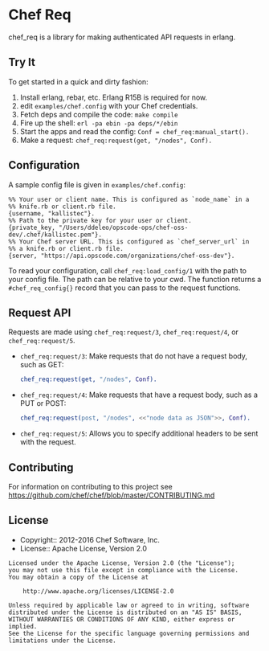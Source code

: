 # Chef Req

chef_req is a library for making authenticated API requests in erlang.

## Try It

To get started in a quick and dirty fashion:

1. Install erlang, rebar, etc. Erlang R15B is required for now.
2. edit `examples/chef.config` with your Chef credentials.
3. Fetch deps and compile the code: `make compile`
4. Fire up the shell: `erl -pa ebin -pa deps/*/ebin`
5. Start the apps and read the config: `Conf = chef_req:manual_start().`
6. Make a request: `chef_req:request(get, "/nodes", Conf).`

## Configuration

A sample config file is given in `examples/chef.config`:

```
%% Your user or client name. This is configured as `node_name` in a
%% knife.rb or client.rb file.
{username, "kallistec"}.
%% Path to the private key for your user or client.
{private_key, "/Users/ddeleo/opscode-ops/chef-oss-dev/.chef/kallistec.pem"}.
%% Your Chef server URL. This is configured as `chef_server_url` in
%% a knife.rb or client.rb file.
{server, "https://api.opscode.com/organizations/chef-oss-dev"}.
```

To read your configuration, call `chef_req:load_config/1` with the path to your config file. The path can be relative to your cwd. The function returns a `#chef_req_config{}` record that you can pass to the request functions.

## Request API

Requests are made using `chef_req:request/3`, `chef_req:request/4`, or `chef_req:request/5`.

- `chef_req:request/3`: Make requests that do not have a request body, such as GET:

  ```erlang
  chef_req:request(get, "/nodes", Conf).
  ```

- `chef_req:request/4`: Make requests that have a request body, such as a PUT or POST:

  ```erlang
  chef_req:request(post, "/nodes", <<"node data as JSON">>, Conf).
  ```

- `chef_req:request/5`: Allows you to specify additional headers to be sent with the request.

## Contributing

For information on contributing to this project see <https://github.com/chef/chef/blob/master/CONTRIBUTING.md>

## License

- Copyright:: 2012-2016 Chef Software, Inc.
- License:: Apache License, Version 2.0

```text
Licensed under the Apache License, Version 2.0 (the "License");
you may not use this file except in compliance with the License.
You may obtain a copy of the License at

    http://www.apache.org/licenses/LICENSE-2.0

Unless required by applicable law or agreed to in writing, software
distributed under the License is distributed on an "AS IS" BASIS,
WITHOUT WARRANTIES OR CONDITIONS OF ANY KIND, either express or implied.
See the License for the specific language governing permissions and
limitations under the License.
```
